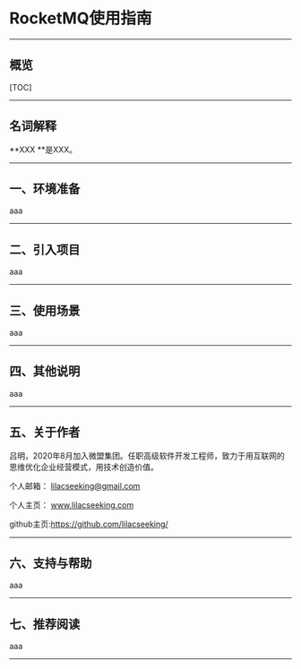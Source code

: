 # RocketMQ使用指南

------

## 概览

[TOC]

------

## 名词解释

**XXX **是XXX。

------



## 一、环境准备

aaa



------

## 二、引入项目

aaa

------

## 三、使用场景

aaa

------

## 四、其他说明

aaa

------

## 五、关于作者

吕明，2020年8月加入微盟集团。任职高级软件开发工程师，致力于用互联网的思维优化企业经营模式，用技术创造价值。

个人邮箱： lilacseeking@gmail.com

个人主页： www.lilacseeking.com

github主页:https://github.com/lilacseeking/

------


## 六、支持与帮助

aaa

------

## 七、推荐阅读

aaa

------
